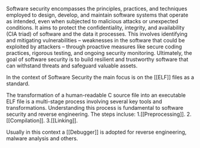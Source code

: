 Software security encompasses the principles, practices, and techniques employed to design, develop, and maintain software systems that operate as intended, even when subjected to malicious attacks or unexpected conditions. It aims to protect the confidentiality, integrity, and availability (CIA triad) of software and the data it processes. This involves identifying and mitigating vulnerabilities – weaknesses in the software that could be exploited by attackers – through proactive measures like secure coding practices, rigorous testing, and ongoing security monitoring. Ultimately, the goal of software security is to build resilient and trustworthy software that can withstand threats and safeguard valuable assets.

In the context of Software Security the main focus is on the [[ELF]] files as a standard.

The transformation of a human-readable C source file into an executable ELF file is a multi-stage process involving several key tools and transformations. Understanding this process is fundamental to software security and reverse engineering.
The steps incluse:
	1.[[Preprocessing]].
	2.[[Compilation]].
	3.[[Linking]].

Usually in this context a [[Debugger]] is adopted for reverse engineering, malware analysis and others.

